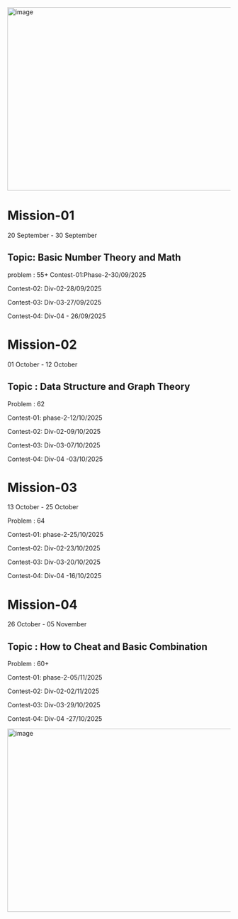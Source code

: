 <img width="718" height="413" alt="image" src="https://github.com/user-attachments/assets/f7cf81f0-a647-4932-8a33-b2bd96995ee8" />

# Mission-01
20 September - 30 September 
## Topic: Basic Number Theory and Math

problem : 55+
Contest-01:Phase-2-30/09/2025

Contest-02: Div-02-28/09/2025

Contest-03: Div-03-27/09/2025

Contest-04: Div-04 - 26/09/2025

# Mission-02
01 October - 12 October
## Topic : Data Structure and Graph Theory 

Problem : 62

Contest-01: phase-2-12/10/2025

Contest-02: Div-02-09/10/2025

Contest-03: Div-03-07/10/2025

Contest-04: Div-04 -03/10/2025

# Mission-03
13 October - 25 October

Problem : 64

Contest-01: phase-2-25/10/2025

Contest-02: Div-02-23/10/2025

Contest-03: Div-03-20/10/2025

Contest-04: Div-04 -16/10/2025

# Mission-04
26 October - 05 November
## Topic : How to Cheat and Basic Combination 

Problem : 60+

Contest-01: phase-2-05/11/2025

Contest-02: Div-02-02/11/2025

Contest-03: Div-03-29/10/2025

Contest-04: Div-04 -27/10/2025

<img width="718" height="413" alt="image" src="https://github.com/user-attachments/assets/f47f458f-387b-4032-b191-39dd10805cfd" />
